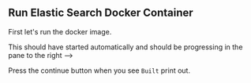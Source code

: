## Run Elastic Search Docker Container

First let's run the docker image.

This should have started automatically and should be progressing in the pane to the right -->

Press the continue button when you see `Built` print out.
